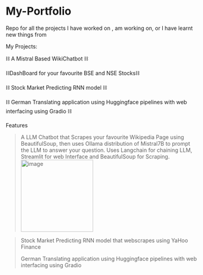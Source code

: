 # My-Portfolio
Repo for all the projects I have worked on , am working on, or I have learnt new things from

My Projects:


⛓️ A Mistral Based WikiChatbot ⛓️ 
>
⛓️DashBoard for your favourite BSE and NSE Stocks⛓️
>
⛓️ Stock Market Predicting RNN model ⛓️
>
⛓️ German Translating application using Huggingface pipelines with web interfacing using Gradio ⛓️





Features
>A LLM Chatbot that Scrapes your favourite Wikipedia Page using BeautifulSoup, then uses Ollama distribution of Mistral7B to prompt the LLM to answer your question. Uses Langchain for chaining LLM, Streamlit for web Interface and BeautifulSoup for Scraping.
><img width="189" alt="image" src="https://github.com/Atharva2099/My-Portfolio/assets/93972767/ef07d03b-e9a6-483e-80b7-30a24424ab78">

>
>Stock Market Predicting RNN model that webscrapes using YaHoo Finance
>
>German Translating application using Huggingface pipelines with web interfacing using Gradio 





